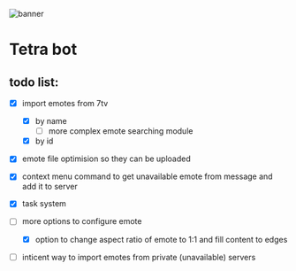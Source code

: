 ![banner](https://i.imgur.com/mjhd6j9.png)

# Tetra bot

## todo list:

- [x] import emotes from 7tv
  - [x] by name
    - [ ] more complex emote searching module
  - [x] by id
- [x] emote file optimision so they can be uploaded
- [x] context menu command to get unavailable emote from message and add it to server
- [x] task system
- [ ] more options to configure emote

  - [x] option to change aspect ratio of emote to 1:1 and fill content to edges

- [ ] inticent way to import emotes from private (unavailable) servers
